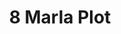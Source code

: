 ---
layout: post
categories: [sale, plot]
title: "8 Marla Plot"
price: " --- "
permarla: "yes"
address: "Shadab Colony"
type: "PLOT FOR SALE"
area: "8 Marla"
---